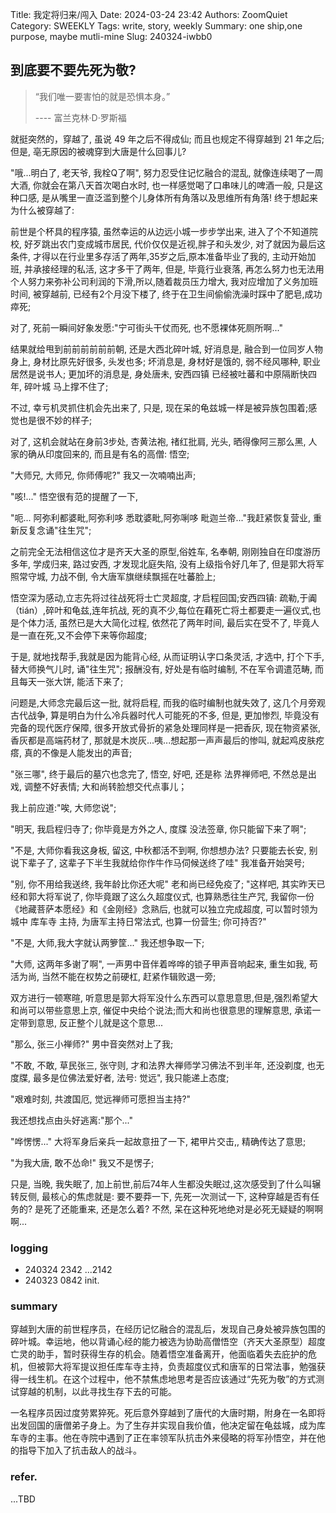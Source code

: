 Title: 我定将归来/闯入
Date: 2024-03-24 23:42
Authors: ZoomQuiet
Category: SWEEKLY
Tags: write, story, weekly
Summary: one ship,one purpose, maybe mutli-mine
Slug: 240324-iwbb0

## 到底要不要先死为敬?

> “我们唯一要害怕的就是恐惧本身。” 
>
> ---- 富兰克林·D·罗斯福


就挺突然的，穿越了, 虽说 49 年之后不得成仙; 而且也规定不得穿越到 21 年之后; 但是, 亳无原因的被魂穿到大唐是什么回事儿?

"哦...明白了, 老天爷, 我栓Q了啊", 努力忍受住记忆融合的混乱, 就像连续喝了一周大酒, 你就会在第八天首次喝白水时, 也一样感觉喝了口串味儿的啤酒一般, 只是这种口感, 是从嘴里一直泛滥到整个儿身体所有角落以及思维所有角落!
终于想起来为什么被穿越了:

前世是个杯具的程序猿, 虽然幸运的从边远小城一步步学出来, 进入了个不知道院校, 好歹跳出农门变成城市居民, 代价仅仅是近视,胖子和头发少, 对了就因为最后这条件, 才得以在行业里多存活了两年,35岁之后,原本准备毕业了我的, 主动开始加班, 并承接经理的私活, 这才多干了两年, 但是, 毕竟行业衰落, 再怎么努力也无法用个人努力来弥补公司利润的下滑,所以,随着裁员压力增大, 我对应增加了义务加班时间, 被穿越前, 已经有2个月没下楼了, 终于在卫生间偷偷洗澡时踩中了肥皂,成功瘁死;

对了, 死前一瞬间好象发愿:"宁可街头干仗而死, 也不愿裸体死厕所啊..."

结果就给甩到前前前前前前朝, 还是大西北碎叶城, 好消息是, 融合到一位同岁人物身上, 身材比原先好很多, 头发也多; 坏消息是, 身材好是饿的, 弱不经风哪种, 职业居然是说书人; 更加坏的消息是, 身处唐未, 安西四镇 已经被吐蕃和中原隔断快四年, 碎叶城 马上撑不住了;

不过, 幸亏机灵抓住机会先出来了, 只是, 现在呆的龟兹城一样是被异族包围着;感觉也是很不妙的样子;

对了, 这机会就站在身前3步处, 杏黄法袍, 禇红批肩, 光头, 晒得像阿三那么黑, 人家的确从印度回来的, 而且是有名的高僧: 悟空;

"大师兄, 大师兄, 你师傅呢?" 我又一次喃喃出声;

"咳!..." 悟空很有范的提醒了一下,

"呃... 阿弥利都婆毗,阿弥利哆 悉耽婆毗,阿弥唎哆 毗迦兰帝..."我赶紧恢复营业, 重新反复念诵"往生咒";

之前完全无法相信这位才是齐天大圣的原型,俗姓车, 名奉朝, 刚刚独自在印度游历多年, 学成归来, 路过安西, 才发现北庭失陷, 没有上级指令好几年了, 但是郭大将军照常守城, 力战不倒, 令大唐军旗继续飘摇在吐蕃脸上;

悟空深为感动,立志先将过往战死将士亡灵超度, 才启程回国;安西四镇: 疏勒,于阗（tián）,碎叶和龟兹,连年抗战, 死的真不少,每位在藉死亡将土都要走一遍仪式,也是个体力活, 虽然已是大大简化过程, 依然花了两年时间, 最后实在受不了, 毕竟人是一直在死,又不会停下来等你超度;

于是, 就地找帮手,我就是因为能背心经, 从而证明认字口条灵活, 才选中, 打个下手, 替大师换气儿时, 诵"往生咒"; 报酬没有, 好处是有临时编制, 不在军令调遣范畴, 而且每天一张大饼, 能活下来了;

问题是,大师念完最后这一批, 就将启程, 而我的临时编制也就失效了, 这几个月旁观古代战争, 算是明白为什么冷兵器时代人可能死的不多, 但是, 更加惨烈, 毕竟没有完备的现代医疗保障, 很多开放式骨折的紧急处理同样是一把香灰, 现在物资紧张, 香灰都是高端药材了, 那就是木炭灰...咦...想起那一声声最后的惨叫, 就起鸡皮肤疙瘩, 真的不像是人能发出的声音;

"张三哪", 终于最后的墓穴也念完了, 悟空, 好吧, 还是称 法界禅师吧, 不然总是出戏, 调整不好表情; 大和尚转脸想交代点事儿；

我上前应道:"唉, 大师您说";

"明天, 我启程归寺了; 你毕竟是方外之人, 度牒 没法签章, 你只能留下来了啊";

"不是, 大师你看我这身板, 留这, 中秋都活不到啊, 你想想办法? 只要能去长安, 别说下辈子了, 这辈子下半生我就给你作牛作马伺候送终了哇" 我准备开始哭号;

"别, 你不用给我送终, 我年龄比你还大呢" 老和尚已经免疫了; "这样吧, 其实昨天已经和郭大将军说了, 你毕竟跟了这么久超度仪式, 也算熟悉往生产咒, 我留你一份《地藏菩萨本愿经》和《金刚经》念熟后, 也就可以独立完成超度, 可以暂时领为城中 库车寺 主持, 为唐军主持日常法式, 也算一份营生; 你可持否?"

"不是, 大师,我大字就认两箩筐..." 我还想争取一下;

"大师, 这两年多谢了啊", 一声男中音伴着哗哗的锁子甲声音响起来, 重生如我, 苟活为尚, 当然不能在权势之前硬杠, 赶紧作辑败退一旁;

双方进行一顿寒暄, 听意思是郭大将军没什么东西可以意思意思,但是,强烈希望大和尚可以带些意思上京, 催促中央给个说法;而大和尚也很意思的理解意思, 承诺一定带到意思, 反正整个儿就是这个意思...

"那么, 张三小禅师?" 男中音突然对上了我;

"不敢, 不敢, 草民张三, 张守则, 才和法界大禅师学习佛法不到半年, 还没剃度, 也无度牒, 最多是位佛法爱好者, 法号: 觉远", 我只能递上态度;

"艰难时刻, 共渡国厄, 觉远禅师可愿担当主持?" 

我还想找点由头好逃离:"那个..."

"哗愣愣..." 大将军身后亲兵一起故意扭了一下, 裙甲片交击,, 精确传达了意思;

"为我大唐, 敢不怂命!" 我又不是愣子;

只是, 当晚, 我失眠了, 加上前世,前后74年人生都没失眠过,这次感受到了什么叫辗转反侧, 最核心的焦虑就是:
要不要莽一下, 先死一次测试一下, 这种穿越是否有任务的?
是死了还能重来, 还是怎么着?
不然, 呆在这种死地绝对是必死无疑疑的啊啊啊...

### logging

- 240324 2342 ...2142
- 240323 0842 init.

### summary
穿越到大唐的前世程序员，在经历记忆融合的混乱后，发现自己身处被异族包围的碎叶城。幸运地，他以背诵心经的能力被选为协助高僧悟空（齐天大圣原型）超度亡灵的助手，暂时获得生存的机会。随着悟空准备离开，他面临着失去庇护的危机，但被郭大将军提议担任库车寺主持，负责超度仪式和唐军的日常法事，勉强获得一线生机。在这个过程中，他不禁焦虑地思考是否应该通过“先死为敬”的方式测试穿越的机制，以此寻找生存下去的可能。

一名程序员因过度劳累猝死。死后意外穿越到了唐代的大唐时期，附身在一名即将出发回国的唐僧弟子身上。为了生存并实现自我价值，他决定留在龟兹城，成为库车寺的主事。他在寺院中遇到了正在率领军队抗击外来侵略的将军孙悟空，并在他的指导下加入了抗击敌人的战斗。

### refer.


...TBD